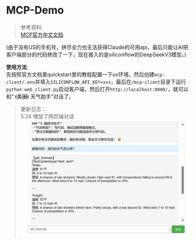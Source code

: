# MCP-Demo
>参考资料:   
[MCP官方中文文档](https://mcp-docs.cn/quickstart/server)


(由于没有US的手机号，拼尽全力也无法获得Claude的可用api，最后只能让AI把客户端部分的代码修改了一下，现在接入的是siliconflow的DeepSeekV3模型。)

**使用方法**:   
先按照官方文档里quickstart里的教程配置一下uv环境，然后创建`mcp-client/.env`并填入`SILICONFLOW_API_KEY=xxx`，最后在`/mcp-client`目录下运行`python web_client.py`启动客户端，然后打开`http://localhost:8000/`，就可以和“ ~~(美国)~~ 天气助手”对话了。

> 更新日志：  
5.24 增加了网页端对话
![哇，做的好烂](ss.png)